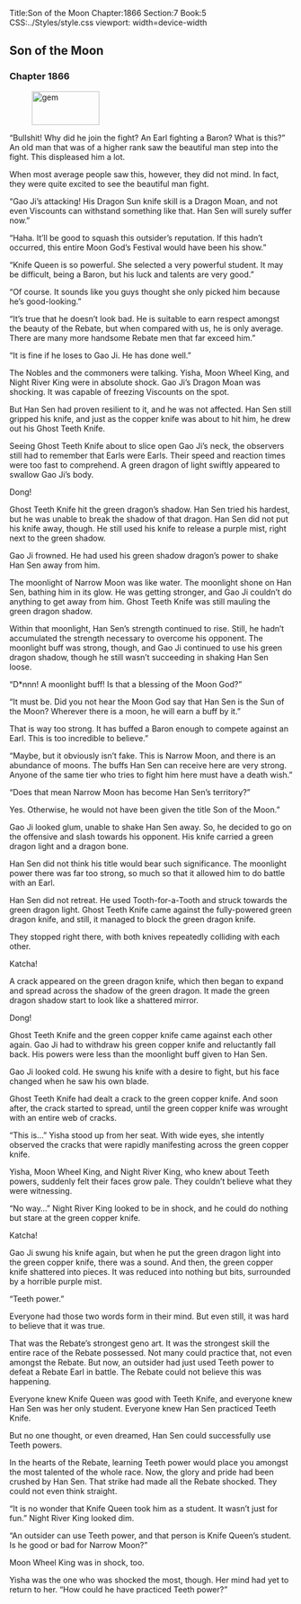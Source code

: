 Title:Son of the Moon 
Chapter:1866 
Section:7 
Book:5 
CSS:../Styles/style.css 
viewport: width=device-width
  
## Son of the Moon
### Chapter 1866 
<figure>
	<img src="../Images/gem.gif" alt="gem" id="gem" width="120" height="60" />
</figure>
  

  
  “Bullshit! Why did he join the fight? An Earl fighting a Baron? What is this?” An old man that was of a higher rank saw the beautiful man step into the fight. This displeased him a lot.

When most average people saw this, however, they did not mind. In fact, they were quite excited to see the beautiful man fight.

“Gao Ji’s attacking! His Dragon Sun knife skill is a Dragon Moan, and not even Viscounts can withstand something like that. Han Sen will surely suffer now.”

“Haha. It’ll be good to squash this outsider’s reputation. If this hadn’t occurred, this entire Moon God’s Festival would have been his show.”

“Knife Queen is so powerful. She selected a very powerful student. It may be difficult, being a Baron, but his luck and talents are very good.”

“Of course. It sounds like you guys thought she only picked him because he’s good-looking.”

“It’s true that he doesn’t look bad. He is suitable to earn respect amongst the beauty of the Rebate, but when compared with us, he is only average. There are many more handsome Rebate men that far exceed him.”

“It is fine if he loses to Gao Ji. He has done well.”

The Nobles and the commoners were talking. Yisha, Moon Wheel King, and Night River King were in absolute shock. Gao Ji’s Dragon Moan was shocking. It was capable of freezing Viscounts on the spot.

But Han Sen had proven resilient to it, and he was not affected. Han Sen still gripped his knife, and just as the copper knife was about to hit him, he drew out his Ghost Teeth Knife.

Seeing Ghost Teeth Knife about to slice open Gao Ji’s neck, the observers still had to remember that Earls were Earls. Their speed and reaction times were too fast to comprehend. A green dragon of light swiftly appeared to swallow Gao Ji’s body.

Dong!

Ghost Teeth Knife hit the green dragon’s shadow. Han Sen tried his hardest, but he was unable to break the shadow of that dragon. Han Sen did not put his knife away, though. He still used his knife to release a purple mist, right next to the green shadow.

Gao Ji frowned. He had used his green shadow dragon’s power to shake Han Sen away from him.

The moonlight of Narrow Moon was like water. The moonlight shone on Han Sen, bathing him in its glow. He was getting stronger, and Gao Ji couldn’t do anything to get away from him. Ghost Teeth Knife was still mauling the green dragon shadow.

Within that moonlight, Han Sen’s strength continued to rise. Still, he hadn’t accumulated the strength necessary to overcome his opponent. The moonlight buff was strong, though, and Gao Ji continued to use his green dragon shadow, though he still wasn’t succeeding in shaking Han Sen loose.

“D*nnn! A moonlight buff! Is that a blessing of the Moon God?”

“It must be. Did you not hear the Moon God say that Han Sen is the Sun of the Moon? Wherever there is a moon, he will earn a buff by it.”

That is way too strong. It has buffed a Baron enough to compete against an Earl. This is too incredible to believe.”

“Maybe, but it obviously isn’t fake. This is Narrow Moon, and there is an abundance of moons. The buffs Han Sen can receive here are very strong. Anyone of the same tier who tries to fight him here must have a death wish.”

“Does that mean Narrow Moon has become Han Sen’s territory?”

Yes. Otherwise, he would not have been given the title Son of the Moon.”

Gao Ji looked glum, unable to shake Han Sen away. So, he decided to go on the offensive and slash towards his opponent. His knife carried a green dragon light and a dragon bone.

Han Sen did not think his title would bear such significance. The moonlight power there was far too strong, so much so that it allowed him to do battle with an Earl.

Han Sen did not retreat. He used Tooth-for-a-Tooth and struck towards the green dragon light. Ghost Teeth Knife came against the fully-powered green dragon knife, and still, it managed to block the green dragon knife.

They stopped right there, with both knives repeatedly colliding with each other.

Katcha!

A crack appeared on the green dragon knife, which then began to expand and spread across the shadow of the green dragon. It made the green dragon shadow start to look like a shattered mirror.

Dong!

Ghost Teeth Knife and the green copper knife came against each other again. Gao Ji had to withdraw his green copper knife and reluctantly fall back. His powers were less than the moonlight buff given to Han Sen.

Gao Ji looked cold. He swung his knife with a desire to fight, but his face changed when he saw his own blade.

Ghost Teeth Knife had dealt a crack to the green copper knife. And soon after, the crack started to spread, until the green copper knife was wrought with an entire web of cracks.

“This is…” Yisha stood up from her seat. With wide eyes, she intently observed the cracks that were rapidly manifesting across the green copper knife.

Yisha, Moon Wheel King, and Night River King, who knew about Teeth powers, suddenly felt their faces grow pale. They couldn’t believe what they were witnessing.

“No way…” Night River King looked to be in shock, and he could do nothing but stare at the green copper knife.

Katcha!

Gao Ji swung his knife again, but when he put the green dragon light into the green copper knife, there was a sound. And then, the green copper knife shattered into pieces. It was reduced into nothing but bits, surrounded by a horrible purple mist.

“Teeth power.”

Everyone had those two words form in their mind. But even still, it was hard to believe that it was true.

That was the Rebate’s strongest geno art. It was the strongest skill the entire race of the Rebate possessed. Not many could practice that, not even amongst the Rebate. But now, an outsider had just used Teeth power to defeat a Rebate Earl in battle. The Rebate could not believe this was happening.

Everyone knew Knife Queen was good with Teeth Knife, and everyone knew Han Sen was her only student. Everyone knew Han Sen practiced Teeth Knife.

But no one thought, or even dreamed, Han Sen could successfully use Teeth powers.

In the hearts of the Rebate, learning Teeth power would place you amongst the most talented of the whole race. Now, the glory and pride had been crushed by Han Sen. That strike had made all the Rebate shocked. They could not even think straight.

“It is no wonder that Knife Queen took him as a student. It wasn’t just for fun.” Night River King looked dim.

“An outsider can use Teeth power, and that person is Knife Queen’s student. Is he good or bad for Narrow Moon?”

Moon Wheel King was in shock, too.

Yisha was the one who was shocked the most, though. Her mind had yet to return to her. “How could he have practiced Teeth power?”
